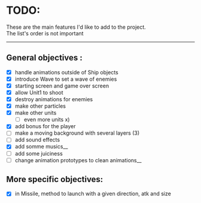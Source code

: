 # TODO:
These are the main features I'd like to add to the project.  
The list's order is not important  

-------------------------------------------------------------
## General objectives :

- [x] handle animations outside of Ship objects  
- [x] introduce Wave to set a wave of enemies  
- [x] starting screen and game over screen  
- [x] allow Unit1 to shoot  
- [x] destroy animations for enemies  
- [x] make other particles
- [x] make other units  
	- [ ] even more units x)  
- [x] add bonus for the player  
- [ ] make a moving background with several layers (3)  
- [ ] add sound effects  
- [x] add somme musics__
- [ ] add some juiciness  
- [ ] change animation prototypes to clean animations__

## More specific objectives:

- [x] in Missile, method to launch with a given direction, atk and size

